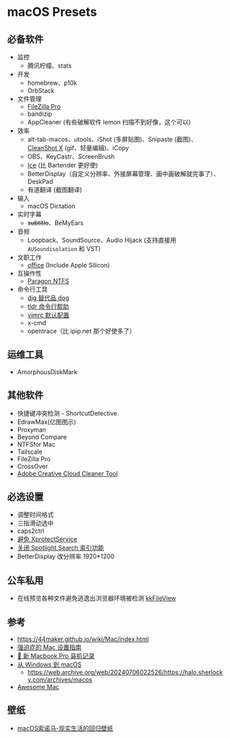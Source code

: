 # macOS Presets

## 必备软件
- 监控
  - 腾讯柠檬、stats
- 开发
  - homebrew、p10k
  - OrbStack
- 文件管理
  - [FileZilla Pro](https://github.com/eric-gitta-moore/FileZilla-Pro)
  - bandizip
  - AppCleaner (有些破解软件 lemon 扫描不到好像，这个可以)
- 效率
  - alt-tab-macos、utools、iShot (多屏贴图)、Snipaste (截图)、[CleanShot X](https://macked.app/cleanshot-x-crack.html) (gif、轻量编辑)、iCopy
  - OBS、KeyCastr、ScreenBrush
  - [Ice](https://github.com/jordanbaird/Ice) (比 Bartender 更好使)
  - BetterDisplay（自定义分辨率、外接屏幕管理、画中画破解就完事了）、DeskPad
  - 有道翻译 (截图翻译)
- 输入
  - macOS Dictation
- 实时字幕
  - ~~subtitlo~~、BeMyEars
- 音频
  - Loopback、SoundSource、Audio Hijack (支持直接用 `AUSoundisolation` 和 VST)
- 文职工作
  - [office](https://github.com/alsyundawy/Microsoft-Office-For-MacOS) (Include Apple Silicon)
- 互操作性
  - [Paragon NTFS](https://macked.app/paragon-ntfs-crack.html)
- 命令行工具
  - [dig 替代品 dog](https://github.com/ogham/dog)
  - [tldr 命令行帮助](https://github.com/tldr-pages/tldr)
  - [vimrc 默认配置](https://github.com/amix/vimrc)
  - x-cmd
  - opentrace（比 ipip.net 那个好使多了）

## 运维工具
- AmorphousDiskMark

## 其他软件
- 快捷键冲突检测 - ShortcutDetective
- EdrawMax(亿图图示)
- Proxyman
- Beyond Compare
- NTFSfor Mac
- Tailscale
- FileZilla Pro
- CrossOver
- [Adobe Creative Cloud Cleaner Tool](https://gist.github.com/gadzhimari/5f79b95b0ef73d794c483b47294a5ab4)

## 必选设置
- 调整时间格式
- 三指滑动选中
- caps2ctrl
- [避免 XprotectService](https://catcoding.me/p/apple-perf/)
- [关闭 Spotlight Search 索引功能](https://blog.csdn.net/hadues/article/details/127889004)
- BetterDisplay 改分辨率 1920*1200

## 公车私用
- 在线预览各种文件避免逃逸出浏览器环境被检测 [kkFileView](https://github.com/kekingcn/kkFileView)

## 参考
- https://44maker.github.io/wiki/Mac/index.html
- [强迫症的 Mac 设置指南](https://github.com/macdao/ocds-guide-to-setting-up-mac)
- [📝 新 Macbook Pro 装机记录](https://www.rustc.cloud/mac-install)
- [从 Windows 到 macOS](https://halo.sherlocky.com/archives/macos)
  - https://web.archive.org/web/20240706022526/https://halo.sherlocky.com/archives/macos
- [Awesome Mac](https://github.com/jaywcjlove/awesome-mac/blob/master/README-zh.md)

## 壁纸
- [macOS索诺马-现实生活的回归壁纸](https://www.dylanmcd.com/blog/macos-sonoma-wallpapers/)
